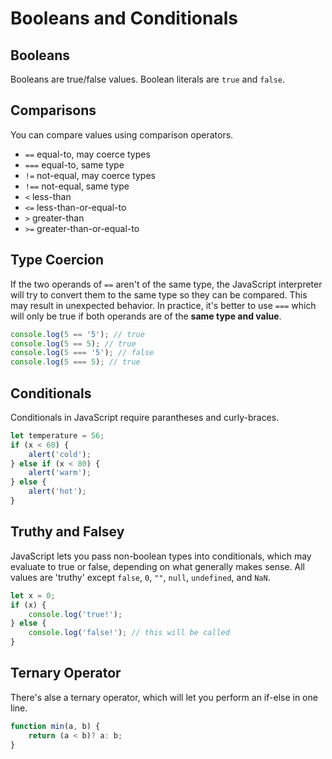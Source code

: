 
# Booleans and Conditionals

## Booleans

Booleans are true/false values. Boolean literals are `true` and `false`.

## Comparisons

You can compare values using comparison operators.

- `==` equal-to, may coerce types
- `===` equal-to, same type
- `!=` not-equal, may coerce types
- `!==` not-equal, same type
- `<` less-than
- `<=` less-than-or-equal-to
- `>` greater-than
- `>=` greater-than-or-equal-to

## Type Coercion

If the two operands of `==` aren't of the same type, the JavaScript interpreter will try to convert them to the same type so they can be compared. This may result in unexpected behavior. In practice, it's better to use `===` which will only be true if both operands are of the **same type and value**.

```javascript
console.log(5 == '5'); // true
console.log(5 == 5); // true
console.log(5 === '5'); // false
console.log(5 === 5); // true
```


## Conditionals

Conditionals in JavaScript require parantheses and curly-braces.

```javascript
let temperature = 56;
if (x < 60) {
    alert('cold');
} else if (x < 80) {
    alert('warm');
} else {
    alert('hot');
}
```

## Truthy and Falsey


JavaScript lets you pass non-boolean types into conditionals, which may evaluate to true or false, depending on what generally makes sense. All values are 'truthy' except `false`, `0`, `""`, `null`, `undefined`, and `NaN`.

```javascript
let x = 0;
if (x) {
    console.log('true!');
} else {
    console.log('false!'); // this will be called
}
```


## Ternary Operator

There's alse a ternary operator, which will let you perform an if-else in one line.

```javascript
function min(a, b) {
    return (a < b)? a: b;
}
```
